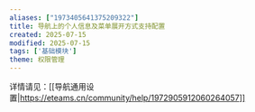 ```yaml
---
aliases: ["1973405641375209322"]
title: 导航上的个人信息及菜单展开方式支持配置
created: 2025-07-15
modified: 2025-07-15
tags: ['基础模块']
theme: 权限管理
---
```


详情请见：[[导航通用设置|https://eteams.cn/community/help/1972905912060264057]]